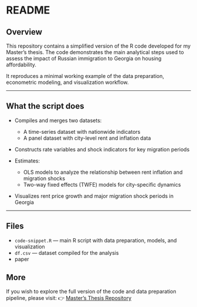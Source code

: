 # README

## Overview

This repository contains a simplified version of the R code developed for my Master’s thesis.
The code demonstrates the main analytical steps used to assess the impact of Russian immigration to Georgia on housing affordability.

It reproduces a minimal working example of the data preparation, econometric modeling, and visualization workflow.

---

## What the script does

* Compiles and merges two datasets:

  * A time-series dataset with nationwide indicators
  * A panel dataset with city-level rent and inflation data
* Constructs rate variables and shock indicators for key migration periods
* Estimates:

  * OLS models to analyze the relationship between rent inflation and migration shocks
  * Two-way fixed effects (TWFE) models for city-specific dynamics
* Visualizes rent price growth and major migration shock periods in Georgia

---

## Files

* `code-snippet.R` — main R script with data preparation, models, and visualization
* `df.csv` — dataset compiled for the analysis 
* paper



## More
If you wish to explore the full version of the code and data preparation pipeline, please visit:
👉 [Master’s Thesis Repository](https://github.com/tdvoronova/masters-thesis)
